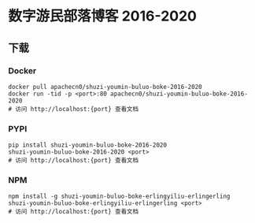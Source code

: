 # 数字游民部落博客 2016-2020

## 下载

### Docker

```
docker pull apachecn0/shuzi-youmin-buluo-boke-2016-2020
docker run -tid -p <port>:80 apachecn0/shuzi-youmin-buluo-boke-2016-2020
# 访问 http://localhost:{port} 查看文档
```

### PYPI

```
pip install shuzi-youmin-buluo-boke-2016-2020
shuzi-youmin-buluo-boke-2016-2020 <port>
# 访问 http://localhost:{port} 查看文档
```

### NPM

```
npm install -g shuzi-youmin-buluo-boke-erlingyiliu-erlingerling
shuzi-youmin-buluo-boke-erlingyiliu-erlingerling <port>
# 访问 http://localhost:{port} 查看文档
```